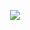 <p align="center">
  <img src="https://github.com/ChristofLauriers/AkkaMjrTwo/UI/Akka%20Major%202%20UI.png">
</p>
